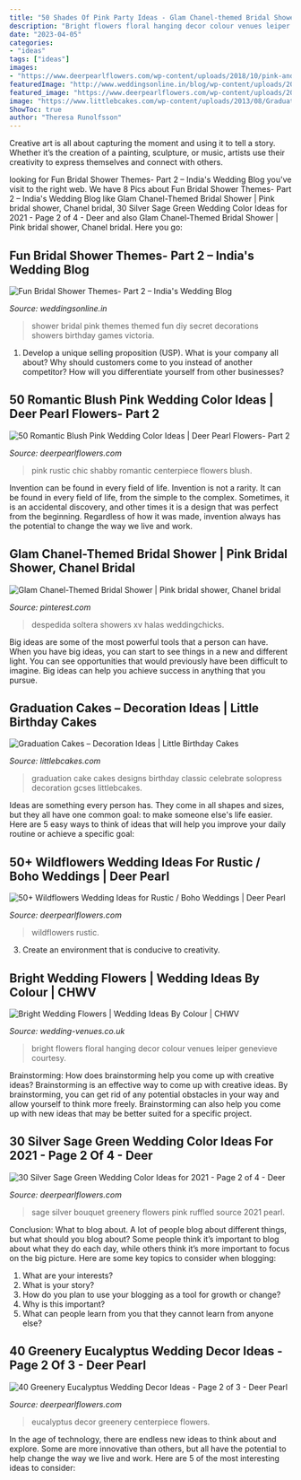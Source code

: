 ```yaml
---
title: "50 Shades Of Pink Party Ideas - Glam Chanel-themed Bridal Shower"
description: "Bright flowers floral hanging decor colour venues leiper genevieve courtesy"
date: "2023-04-05"
categories:
- "ideas"
tags: ["ideas"]
images:
- "https://www.deerpearlflowers.com/wp-content/uploads/2018/10/pink-and-greenery-wedding-bouquet.jpg"
featuredImage: "http://www.weddingsonline.in/blog/wp-content/uploads/2014/01/5.jpg"
featured_image: "https://www.deerpearlflowers.com/wp-content/uploads/2016/12/eucalyptus-green-wedding-centerpiece.jpg"
image: "https://www.littlebcakes.com/wp-content/uploads/2013/08/Graduation-Cake-Pics.jpg"
ShowToc: true
author: "Theresa Runolfsson"
---
```



Creative art is all about capturing the moment and using it to tell a story. Whether it’s the creation of a painting, sculpture, or music, artists use their creativity to express themselves and connect with others.

	

		
looking for Fun Bridal Shower Themes- Part 2 – India&#039;s Wedding Blog you've visit to the right web. We have 8 Pics about Fun Bridal Shower Themes- Part 2 – India&#039;s Wedding Blog like Glam Chanel-Themed Bridal Shower | Pink bridal shower, Chanel bridal, 30 Silver Sage Green Wedding Color Ideas for 2021 - Page 2 of 4 - Deer and also Glam Chanel-Themed Bridal Shower | Pink bridal shower, Chanel bridal. Here you go:
		
    
## Fun Bridal Shower Themes- Part 2 – India&#039;s Wedding Blog

<img loading=lazy src="http://www.weddingsonline.in/blog/wp-content/uploads/2014/01/5.jpg" onerror="this.onerror=null;this.src='https://tse2.mm.bing.net/th?id=OIP.OYJRCUGJJUQ6td-bwiaaSAHaJ3&amp;pid=15.1';" alt="Fun Bridal Shower Themes- Part 2 – India&#039;s Wedding Blog">

_Source: weddingsonline.in_

>shower bridal pink themes themed fun diy secret decorations showers birthday games victoria. 

	

1. Develop a unique selling proposition (USP). What is your company all about? Why should customers come to you instead of another competitor? How will you differentiate yourself from other businesses? 

    
## 50 Romantic Blush Pink Wedding Color Ideas | Deer Pearl Flowers- Part 2

<img loading=lazy src="https://www.deerpearlflowers.com/wp-content/uploads/2015/06/rustic-pink-wedding-centerpiece-shabby-chic-wedding-idea.jpg" onerror="this.onerror=null;this.src='https://tse2.mm.bing.net/th?id=OIP.pJoeI2m2aL1Hl2Z0ad_agAHaLH&amp;pid=15.1';" alt="50 Romantic Blush Pink Wedding Color Ideas | Deer Pearl Flowers- Part 2">

_Source: deerpearlflowers.com_

>pink rustic chic shabby romantic centerpiece flowers blush. 

	

Invention can be found in every field of life.
Invention is not a rarity. It can be found in every field of life, from the simple to the complex. Sometimes, it is an accidental discovery, and other times it is a design that was perfect from the beginning. Regardless of how it was made, invention always has the potential to change the way we live and work.

    
## Glam Chanel-Themed Bridal Shower | Pink Bridal Shower, Chanel Bridal

<img loading=lazy src="https://i.pinimg.com/736x/59/55/20/595520b677491346f1b3787531882610.jpg" onerror="this.onerror=null;this.src='https://tse2.mm.bing.net/th?id=OIP.vD_a-Wculp1E3K9WvGbNGgHaLF&amp;pid=15.1';" alt="Glam Chanel-Themed Bridal Shower | Pink bridal shower, Chanel bridal">

_Source: pinterest.com_

>despedida soltera showers xv halas weddingchicks. 

	

Big ideas are some of the most powerful tools that a person can have. When you have big ideas, you can start to see things in a new and different light. You can see opportunities that would previously have been difficult to imagine. Big ideas can help you achieve success in anything that you pursue.

    
## Graduation Cakes – Decoration Ideas | Little Birthday Cakes

<img loading=lazy src="https://www.littlebcakes.com/wp-content/uploads/2013/08/Graduation-Cake-Pics.jpg" onerror="this.onerror=null;this.src='https://tse4.mm.bing.net/th?id=OIP.FzF5xyvvONHBAF88429-cgHaJ4&amp;pid=15.1';" alt="Graduation Cakes – Decoration Ideas | Little Birthday Cakes">

_Source: littlebcakes.com_

>graduation cake cakes designs birthday classic celebrate solopress decoration gcses littlebcakes. 

	

Ideas are something every person has. They come in all shapes and sizes, but they all have one common goal: to make someone else's life easier. Here are 5 easy ways to think of ideas that will help you improve your daily routine or achieve a specific goal: 

    
## 50+ Wildflowers Wedding Ideas For Rustic / Boho Weddings | Deer Pearl

<img loading=lazy src="http://www.deerpearlflowers.com/wp-content/uploads/2015/05/Vibrant-wildflowers-in-light-blue-vases-wedding-decor.jpg" onerror="this.onerror=null;this.src='https://tse3.mm.bing.net/th?id=OIP.0kN_IRwxPMyU_ljd4lI3TAHaLH&amp;pid=15.1';" alt="50+ Wildflowers Wedding Ideas for Rustic / Boho Weddings | Deer Pearl">

_Source: deerpearlflowers.com_

>wildflowers rustic. 

	

3. Create an environment that is conducive to creativity.

    
## Bright Wedding Flowers | Wedding Ideas By Colour | CHWV

<img loading=lazy src="https://www.wedding-venues.co.uk/sites/default/files/14.hanging-genevieveleiper-ideas-bright-wedding-flowers.jpg" onerror="this.onerror=null;this.src='https://tse1.mm.bing.net/th?id=OIP.gGpxe4X-RRcGrOq1ruoQUwHaLH&amp;pid=15.1';" alt="Bright Wedding Flowers | Wedding Ideas By Colour | CHWV">

_Source: wedding-venues.co.uk_

>bright flowers floral hanging decor colour venues leiper genevieve courtesy. 

	

Brainstorming: How does brainstorming help you come up with creative ideas?
Brainstorming is an effective way to come up with creative ideas. By brainstorming, you can get rid of any potential obstacles in your way and allow yourself to think more freely. Brainstorming can also help you come up with new ideas that may be better suited for a specific project.

    
## 30 Silver Sage Green Wedding Color Ideas For 2021 - Page 2 Of 4 - Deer

<img loading=lazy src="https://www.deerpearlflowers.com/wp-content/uploads/2018/10/pink-and-greenery-wedding-bouquet.jpg" onerror="this.onerror=null;this.src='https://tse4.mm.bing.net/th?id=OIP.j057SaSDzcYTPaPXmxkziAHaLH&amp;pid=15.1';" alt="30 Silver Sage Green Wedding Color Ideas for 2021 - Page 2 of 4 - Deer">

_Source: deerpearlflowers.com_

>sage silver bouquet greenery flowers pink ruffled source 2021 pearl. 

	

Conclusion: What to blog about.
A lot of people blog about different things, but what should you blog about? Some people think it’s important to blog about what they do each day, while others think it’s more important to focus on the big picture. Here are some key topics to consider when blogging:
1. What are your interests? 
2. What is your story? 
3. How do you plan to use your blogging as a tool for growth or change? 
4. Why is this important? 
5. What can people learn from you that they cannot learn from anyone else?

    
## 40 Greenery Eucalyptus Wedding Decor Ideas - Page 2 Of 3 - Deer Pearl

<img loading=lazy src="https://www.deerpearlflowers.com/wp-content/uploads/2016/12/eucalyptus-green-wedding-centerpiece.jpg" onerror="this.onerror=null;this.src='https://tse4.mm.bing.net/th?id=OIP.on1tFLx9G8Mtmsv-zO61qwHaLH&amp;pid=15.1';" alt="40 Greenery Eucalyptus Wedding Decor Ideas - Page 2 of 3 - Deer Pearl">

_Source: deerpearlflowers.com_

>eucalyptus decor greenery centerpiece flowers. 

	

In the age of technology, there are endless new ideas to think about and explore. Some are more innovative than others, but all have the potential to help change the way we live and work. Here are 5 of the most interesting ideas to consider: 

